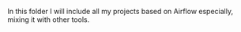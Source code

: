 In this folder I will include all my projects based on Airflow especially, mixing it with other tools.
